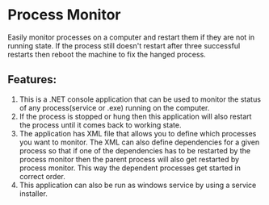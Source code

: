 Process Monitor
==============
Easily monitor processes on a computer and restart them if they are not in running state. If the process still doesn't restart
after three successful restarts then reboot the machine to fix the hanged process.


Features:
--------------

1. This is a .NET console application that can be used to monitor the status of any process(service or .exe) running on the computer.
2. If the process is stopped or hung then this application will also restart the process until it comes back to working state.
3. The application has XML file that allows you to define which processes you want to monitor. The XML can also define dependencies
   for a given process so that if one of the dependencies has to be restarted by the process monitor then the parent process
   will also get restarted by process monitor. This way the dependent processes get started in correct order.
4. This application can also be run as windows service by using a service installer.
